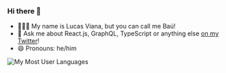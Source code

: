 ### Hi there 👋

- 👨🏻‍💻 My name is Lucas Viana, but you can call me Baú!
- 💬 Ask me about React.js, GraphQL, TypeScript or anything else [on my Twitter](https://twitter.com/mechamobau)!
- 😄 Pronouns: he/him
<!--
**mechamobau/mechamobau** is a ✨ _special_ ✨ repository because its `README.md` (this file) appears on your GitHub profile.

Here are some ideas to get you started:

- 🔭 I’m currently working on ...
- 🌱 I’m currently learning ...
- 👯 I’m looking to collaborate on ...
- 🤔 I’m looking for help with ...
- 💬 Ask me about ...
- 📫 How to reach me: ...
- 😄 Pronouns: ...
- ⚡ Fun fact: ...
-->

![My Most User Languages](https://github-readme-stats.vercel.app/api/top-langs/?username=mechamobau&layout=compact&show_icons=true&hide=html&langs_count=6&hide_title=true)
